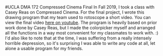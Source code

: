 #UCLA DMA 172 Compressed Cinema Final
In Fall 2019, I took a class with Casey Reas on Compressed Cinema. For the final project, I wrote this drawing program that my team used to rotoscope a short video. You can view the final video [here on youtube](https://www.youtube.com/watch?v=DCEJFAOLlxQ&t=15s). The program is heavily based on prior work done by Casey Reas, but I made the colorpicker myself and arranged all the functions in a way most convenient for my classmates to work with. :) I'd also like to note that at the time, I was suffering from a really intensely horrible depression, so it's surprising I was able to write any code at all, let alone a usable program for my friends. 